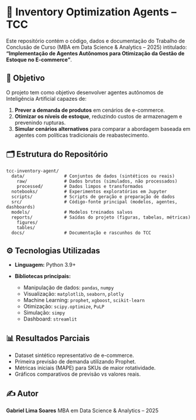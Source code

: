 # 🛒 Inventory Optimization Agents – TCC

Este repositório contém o código, dados e documentação do Trabalho de Conclusão de Curso (MBA em Data Science & Analytics – 2025) intitulado:
**“Implementação de Agentes Autônomos para Otimização da Gestão de Estoque no E-commerce”**.

## 📌 Objetivo

O projeto tem como objetivo desenvolver agentes autônomos de Inteligência Artificial capazes de:

1. **Prever a demanda de produtos** em cenários de e-commerce.
2. **Otimizar os níveis de estoque**, reduzindo custos de armazenagem e prevenindo rupturas.
3. **Simular cenários alternativos** para comparar a abordagem baseada em agentes com políticas tradicionais de reabastecimento.

## 🗂 Estrutura do Repositório

```
tcc-inventory-agent/
  data/               # Conjuntos de dados (sintéticos ou reais)
    raw/              # Dados brutos (simulados, não processados)
    processed/        # Dados limpos e transformados
  notebooks/          # Experimentos exploratórios em Jupyter
  scripts/            # Scripts de geração e preparação de dados
  src/                # Código-fonte principal (modelos, agentes, dashboards)
  models/             # Modelos treinados salvos
  reports/            # Saídas do projeto (figuras, tabelas, métricas)
    figures/
    tables/
  docs/               # Documentação e rascunhos do TCC
```

## ⚙️ Tecnologias Utilizadas

* **Linguagem:** Python 3.9+
* **Bibliotecas principais:**

  * Manipulação de dados: `pandas`, `numpy`
  * Visualização: `matplotlib`, `seaborn`, `plotly`
  * Machine Learning: `prophet`, `xgboost`, `scikit-learn`
  * Otimização: `scipy.optimize`, `PuLP`
  * Simulação: `simpy`
  * Dashboard: `streamlit`

## 📊 Resultados Parciais

* Dataset sintético representativo de e-commerce.
* Primeira previsão de demanda utilizando Prophet.
* Métricas iniciais (MAPE) para SKUs de maior rotatividade.
* Gráficos comparativos de previsão vs valores reais.

## ✍️ Autor

**Gabriel Lima Soares**
MBA em Data Science & Analytics – 2025
